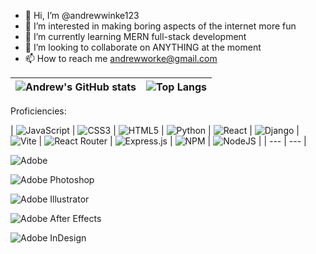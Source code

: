 - 👋 Hi, I’m @andrewwinke123
- 👀 I’m interested in making boring aspects of the internet more fun
- 🌱 I’m currently learning MERN full-stack development
- 💞️ I’m looking to collaborate on ANYTHING at the moment
- 📫 How to reach me andrewworke@gmail.com


| ![Andrew's GitHub stats](https://github-readme-stats.vercel.app/api?username=andrewwinke123&show_icons=true&theme=blueberry&hide=stars) | ![Top Langs](https://github-readme-stats.vercel.app/api/top-langs/?username=andrewwinke123&layout=compact&theme=blueberry) |
| --- | --- |



Proficiencies:

| ![JavaScript](https://img.shields.io/badge/javascript-%23323330.svg?style=for-the-badge&logo=javascript&logoColor=%23F7DF1E)
|
![CSS3](https://img.shields.io/badge/css3-%231572B6.svg?style=for-the-badge&logo=css3&logoColor=white)
|
![HTML5](https://img.shields.io/badge/html5-%23E34F26.svg?style=for-the-badge&logo=html5&logoColor=white)
|
![Python](https://img.shields.io/badge/python-3670A0?style=for-the-badge&logo=python&logoColor=ffdd54)
|
![React](https://img.shields.io/badge/react-%2320232a.svg?style=for-the-badge&logo=react&logoColor=%2361DAFB)
|
![Django](https://img.shields.io/badge/django-%23092E20.svg?style=for-the-badge&logo=django&logoColor=white)
|
![Vite](https://img.shields.io/badge/vite-%23646CFF.svg?style=for-the-badge&logo=vite&logoColor=white)
|
![React Router](https://img.shields.io/badge/React_Router-CA4245?style=for-the-badge&logo=react-router&logoColor=white)
|
![Express.js](https://img.shields.io/badge/express.js-%23404d59.svg?style=for-the-badge&logo=express&logoColor=%2361DAFB)
|
![NPM](https://img.shields.io/badge/NPM-%23CB3837.svg?style=for-the-badge&logo=npm&logoColor=white)
|
![NodeJS](https://img.shields.io/badge/node.js-6DA55F?style=for-the-badge&logo=node.js&logoColor=white)
|
| --- | --- |



![Adobe](https://img.shields.io/badge/adobe-%23FF0000.svg?style=for-the-badge&logo=adobe&logoColor=white)

![Adobe Photoshop](https://img.shields.io/badge/adobe%20photoshop-%2331A8FF.svg?style=for-the-badge&logo=adobe%20photoshop&logoColor=white)

![Adobe Illustrator](https://img.shields.io/badge/adobe%20illustrator-%23FF9A00.svg?style=for-the-badge&logo=adobe%20illustrator&logoColor=white)

![Adobe After Effects](https://img.shields.io/badge/Adobe%20After%20Effects-9999FF.svg?style=for-the-badge&logo=Adobe%20After%20Effects&logoColor=white)

![Adobe InDesign](https://img.shields.io/badge/Adobe%20InDesign-49021F?style=for-the-badge&logo=adobeindesign&logoColor=white)






<!---
andrewwinke123/andrewwinke123 is a ✨ special ✨ repository because its `README.md` (this file) appears on your GitHub profile.
You can click the Preview link to take a look at your changes.
--->
